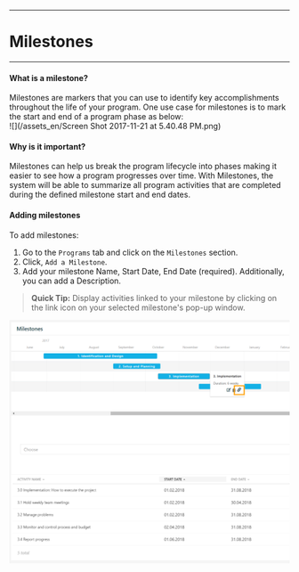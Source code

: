 ****
# Milestones
---

#### What is a milestone?
Milestones are markers that you can use to identify key accomplishments throughout the life of your program. One use case for milestones is to mark the start and end of a program phase as below:  
![](/assets_en/Screen Shot 2017-11-21 at 5.40.48 PM.png)

#### Why is it important?
Milestones can help us break the program lifecycle into phases making it easier to see how a program progresses over time. With Milestones, the system will be able to summarize all program activities that are completed during the defined milestone start and end dates.

#### Adding milestones
To add milestones:

1. Go to the `Programs` tab and click on the `Milestones` section.
2. Click, `Add a Milestone`.
3. Add your milestone Name, Start Date, End Date (required). Additionally, you can add a Description.

> **Quick Tip:** 
Display activities linked to your milestone by clicking on the link icon on your selected milestone's pop-up window.

![](/assets/milestones.PNG)
